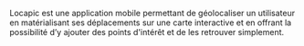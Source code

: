 
Locapic est une application mobile permettant de géolocaliser un utilisateur en matérialisant ses déplacements sur une carte interactive et en offrant la possibilité d’y ajouter des points d'intérêt et de les retrouver simplement.

